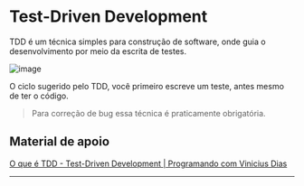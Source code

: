 # Test-Driven Development

TDD é um técnica simples para construção de software, onde guia o desenvolvimento por meio da escrita de testes.

![image](https://github.com/AndreCoutinhom/agility_teams_study/assets/91290799/2073b2b4-5abd-485e-8682-2f6f582cc32d)

O ciclo sugerido pelo TDD, você primeiro escreve um teste, antes mesmo de ter o código.

> Para correção de bug essa técnica é praticamente obrigatória.

## Material de apoio

[O que é TDD - Test-Driven Development | Programando com Vinicius Dias](https://www.youtube.com/watch?v=o_C_qxhPws4)

---
